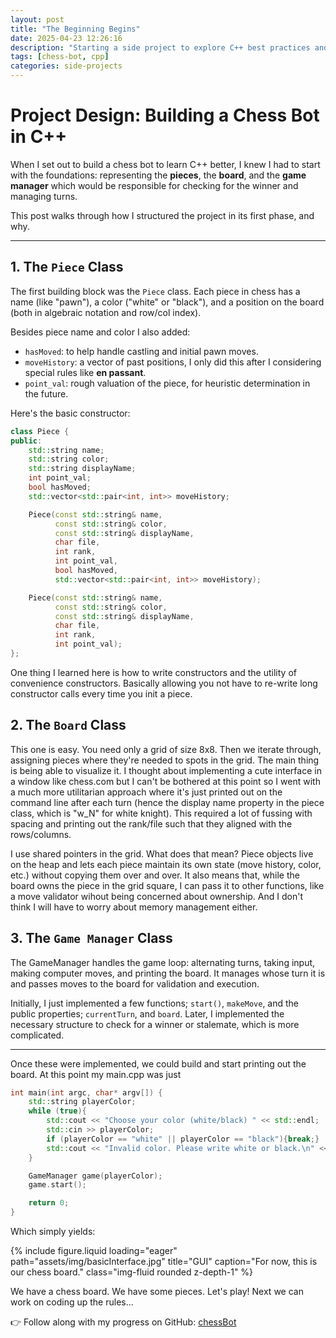 ```yaml
---
layout: post
title: "The Beginning Begins"
date: 2025-04-23 12:26:16
description: "Starting a side project to explore C++ best practices and RL"
tags: [chess-bot, cpp]
categories: side-projects
---
```


# Project Design: Building a Chess Bot in C++

When I set out to build a chess bot to learn C++ better, I knew I had to start with the foundations: representing the **pieces**, the **board**, and the **game manager** which would be responsible for checking for the winner and managing turns.

This post walks through how I structured the project in its first phase, and why.

---

## 1. The `Piece` Class

The first building block was the `Piece` class. Each piece in chess has a name (like "pawn"), a color ("white" or "black"), and a position on the board (both in algebraic notation and row/col index).

Besides piece name and color I also added:

- `hasMoved`: to help handle castling and initial pawn moves.
- `moveHistory`: a vector of past positions, I only did this after I considering special rules like **en passant**.
- `point_val`: rough valuation of the piece, for heuristic determination in the future.

Here's the basic constructor:

```cpp
class Piece {
public:
    std::string name;
    std::string color;
    std::string displayName;
    int point_val;
    bool hasMoved;
    std::vector<std::pair<int, int>> moveHistory;

    Piece(const std::string& name,
          const std::string& color,
          const std::string& displayName,
          char file,
          int rank,
          int point_val,
          bool hasMoved,
          std::vector<std::pair<int, int>> moveHistory);

    Piece(const std::string& name,
          const std::string& color,
          const std::string& displayName,
          char file,
          int rank,
          int point_val);
};
```

One thing I learned here is how to write constructors and the utility of convenience constructors. Basically allowing you not have to re-write long constructor calls every time you init a piece.

## 2. The `Board` Class

This one is easy. You need only a grid of size 8x8. Then we iterate through, assigning pieces where they're needed to spots in the grid. The main thing is being able to visualize it. I thought about implementing a cute interface in a window like chess.com but I can't be bothered at this point so I went with a much more utilitarian approach where it's just printed out on the command line after each turn (hence the display name property in the piece class, which is "w_N" for white knight). This required a lot of fussing with spacing and printing out the rank/file such that they aligned with the rows/columns.

I use shared pointers in the grid. What does that mean? Piece objects live on the heap and lets each piece maintain its own state (move history, color, etc.) without copying them over and over. It also means that, while the board owns the piece in the grid square, I can pass it to other functions, like a move validator wihout being concerned about ownership. And I don't think I will have to worry about memory management either.

## 3. The `Game Manager` Class

The GameManager handles the game loop: alternating turns, taking input, making computer moves, and printing the board. It manages whose turn it is and passes moves to the board for validation and execution.

Initially, I just implemented a few functions; `start()`, `makeMove`, and the public properties; `currentTurn`, and `board`. Later, I implemented the necessary structure to check for a winner or stalemate, which is more complicated.

---

Once these were implemented, we could build and start printing out the board. At this point my main.cpp was just

```cpp
int main(int argc, char* argv[]) {
    std::string playerColor;
    while (true){
        std::cout << "Choose your color (white/black) " << std::endl;
        std::cin >> playerColor;
        if (playerColor == "white" || playerColor == "black"){break;}
        std::cout << "Invalid color. Please write white or black.\n" << std::endl;
    }

    GameManager game(playerColor);
    game.start();

    return 0;
}
```

Which simply yields:

{% include figure.liquid
    loading="eager"
    path="assets/img/basicInterface.jpg"
    title="GUI"
    caption="For now, this is our chess board."
    class="img-fluid rounded z-depth-1"
%}

We have a chess board. We have some pieces. Let's play! Next we can work on coding up the rules...

👉 Follow along with my progress on GitHub: [chessBot](https://github.com/suchkristenwow/chessBot)
